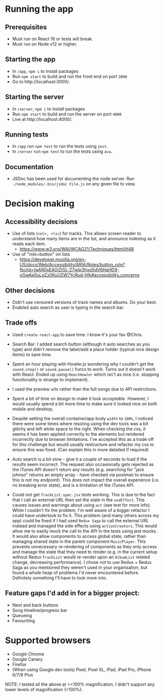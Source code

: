 # Running the app
## Prerequisites
- Must run on React 16 or tests will break.
- Must run on Node v12 or higher.

## Starting the app

-  In `/app`, `npm i` to install packages
-  Run `npm start` to build and run the front end on port `3000`
-  Go to http://localhost:3000/.

## Starting the server
-  In `/server`, `npm i` to install packages
-  Run `npm start` to build and run the server on port `4000`
-  Live at http://localhost:4000/.

## Running tests

-  In `/app` run `npm test` to run the tests using `jest`.
-  In `/server` run `npm test` to run the tests using `ava`.

## Documentation

-  JSDoc has been used for documenting the node server. Run `./node_modules/.bin/jsdoc File.js` on any given file to view.

# Decision making
## Accessibility decisions

- Use of lists (`<ol>, <li>`) for tracks. This allows screen reader to understand how many items are in the list, and announce indexing as it reads each item.
    - https://www.w3.org/WAI/WCAG21/Techniques/html/H48
- Use of "role=button" on lists
    - https://developer.mozilla.org/en-US/docs/Web/Accessibility/ARIA/Roles/button_role?fbclid=IwAR0xEAOiZt5L-Z7wIp3hxp5dV6HaHD9-oGwAe0uLqZz0KuU2W7YcRud-hfk#accessibility_concerns

## Other decisions
- Didn't use censored versions of track names and albums. Do your best.
- Enabled auto search as user is typing in the search bar.

## Trade offs
- Used `create-react-app` to save time. I know it's your fav @Chris.

- Search Bar: I added search button (although it auto searches as you type) and didn't remove the label/add a place holder (typical nice design items) to save time.

- Spent an hour playing with Howler.js wondering why I couldn't get the `sound.stop()` or `sound.pause()` funcs to work. Turns out it doesn't work with React. Ended up using `ReactHowler` which isn't as nice (i.e. stopping functionality is strange to implement).

- I used the preview urls rather than the full songs due to API restrictions.

- Spent a bit of time on design to make it look *acceptable*. However, I would usually spend a bit more time to make sure it looked nice on both mobile and desktop.

- Despite setting the overall container/app body `width` to `100%`, I noticed there were some times where resizing using the dev tools was a bit glitchy and left white space to the right. When checking the css, it seems it has been applied correctly to the elements but rendered incorrectly due to browser limitations. I've accepted this as a trade off for this challenge but would usually restructure and refactor my css to ensure this was fixed. (Can explain this in more detailed if required)

- Auto search is a bit slow - give it a couple of seconds to load if the results seem incorrect. The request also occasionally gets rejected as the iTunes API doesn't return any results (e.g. searching for "jack johnso" returns an empty array - have checked via postman to ensure this is not my endpoint). This does not impact the overall experience (i.e. no breaking error state), and is a limitation of the iTunes API.

- Could not get `TrackList.spec.jsx` tests working. This is due to the fact that I call an external URL then set the state in the `useEffect`. This causes issues and warnings about using `act` (see test for more info). While I couldn't fix the problem, I'm well aware of a bigger refactor I could have undertook to fix it. This problem (and many others across my app) could be fixed if I had used `Redux Saga` to call the external URL instead and managed the side effects using `actionCreators`. This would allow me to easily mock the call to the API in the tests using jest mocks. It would also allow components to access global state, rather than managing shared state in the parent component `MusicPlayer`. This prevents unnecessary re-rendering of components as they only access and manage the state that they need to render (e.g. in the current setup without Redux `TrackList` would re-render upon an `AlbumList` related change, decreasing performance). I chose not to use Redux + Redux Saga as you mentioned they weren't used in your organisation, but found a whole heap of problems I'd never encountered before. Definitely something I'll have to look more into.

## Feature gaps I'd add in for a bigger project:
- Next and back buttons
- Song timeline/progress bar
- Queueing
- Favouriting

# Supported browsers
- Google Chrome
- Google Canary
- Firefox
- (When using Google dev tools) Pixel, Pixel XL, iPad, iPad Pro, iPhone 6/7/8 Plus

NOTE: I tested all the above at >=100% magnification. I didn't support any lower levels of magnification (<100%).
